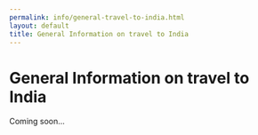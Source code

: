 ```yaml
---
permalink: info/general-travel-to-india.html
layout: default
title: General Information on travel to India
---
```


# General Information on travel to India

Coming soon...
